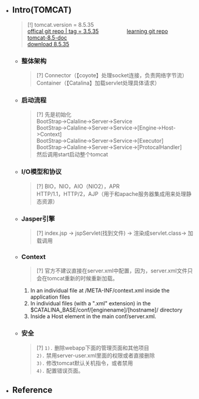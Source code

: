 * ## Intro(TOMCAT)

    > [!] tomcat.version = 8.5.35 
    <br> [offical git repo | tag = 3.5.35](https://github.com/apache/tomcat/tree/8.5.35)  <span style='padding-left:5em' /> [learning git repo](https://github.com/12302-bak/tomcat-analysis)
    <br> [tomcat-8.5-doc](https://tomcat.apache.org/tomcat-8.5-doc/introduction.html)
    <br> [download 8.5.35](https://archive.apache.org/dist/tomcat/tomcat-8/v8.5.35/)

    + ### 整体架构

        > [?] Connector（【coyote】处理socket连接，负责网络字节流）
        <br> Container（【Catalina】加载servlet处理具体请求）
    
    + ### 启动流程

        > [?] 先是初始化
        <br>BootStrap->Calaline->Server->Service
        <br>BootStrap->Calaline->Server->Service->[Engine->Host->Context]
        <br>BootStrap->Calaline->Server->Service->[Executor]
        <br>BootStrap->Calaline->Server->Service->[ProtocalHandler]
        <br>然后调用start启动整个tomcat

    + ### I/O模型和协议

        > [?] BIO，NIO，AIO（NIO2），APR
        <br>HTTP/1.1，HTTP/2，AJP（用于和apache服务器集成用来处理静态资源）

    + ### Jasper引擎

        > [?] index.jsp -> jspServlet(找到文件) -> 渲染成servlet.class-> 加载调用

    + ### Context
    
        > [?] 官方不建议直接在server.xml中配置，因为，server.xml文件只会在tomcat重新的时候重新加载。

        1. In an individual file at /META-INF/context.xml inside the application files
        2. In individual files (with a ".xml" extension) in the $CATALINA_BASE/conf/[enginename]/[hostname]/ directory
        3. Inside a Host element in the main conf/server.xml.

    + ### 安全

        > [?] `1).` 删除webapp下面的管理页面和其他项目
        <br>`2).` 禁用server-user.xml里面的权限或者直接删除
        <br>`3).` 修改tomcat默认关机指令，或者禁用
        <br>`4).` 配置错误页面。

* ## Reference